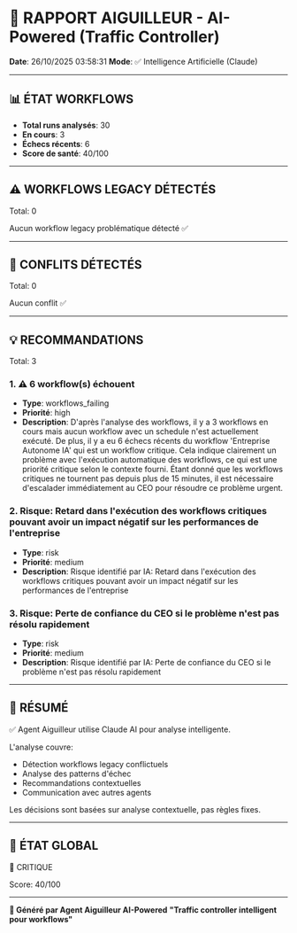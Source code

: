 # 🚦 RAPPORT AIGUILLEUR - AI-Powered (Traffic Controller)

**Date**: 26/10/2025 03:58:31
**Mode**: ✅ Intelligence Artificielle (Claude)

---

## 📊 ÉTAT WORKFLOWS

- **Total runs analysés**: 30
- **En cours**: 3
- **Échecs récents**: 6
- **Score de santé**: 40/100

---

## ⚠️  WORKFLOWS LEGACY DÉTECTÉS

Total: 0



Aucun workflow legacy problématique détecté ✅

---

## 🚨 CONFLITS DÉTECTÉS

Total: 0

Aucun conflit ✅

---

## 💡 RECOMMANDATIONS

Total: 3


### 1. ⚠️ 6 workflow(s) échouent

- **Type**: workflows_failing
- **Priorité**: high
- **Description**: D'après l'analyse des workflows, il y a 3 workflows en cours mais aucun workflow avec un schedule n'est actuellement exécuté. De plus, il y a eu 6 échecs récents du workflow 'Entreprise Autonome IA' qui est un workflow critique. Cela indique clairement un problème avec l'exécution automatique des workflows, ce qui est une priorité critique selon le contexte fourni. Étant donné que les workflows critiques ne tournent pas depuis plus de 15 minutes, il est nécessaire d'escalader immédiatement au CEO pour résoudre ce problème urgent.


### 2. Risque: Retard dans l'exécution des workflows critiques pouvant avoir un impact négatif sur les performances de l'entreprise

- **Type**: risk
- **Priorité**: medium
- **Description**: Risque identifié par IA: Retard dans l'exécution des workflows critiques pouvant avoir un impact négatif sur les performances de l'entreprise


### 3. Risque: Perte de confiance du CEO si le problème n'est pas résolu rapidement

- **Type**: risk
- **Priorité**: medium
- **Description**: Risque identifié par IA: Perte de confiance du CEO si le problème n'est pas résolu rapidement




---

## 🎯 RÉSUMÉ

✅ Agent Aiguilleur utilise Claude AI pour analyse intelligente.

L'analyse couvre:
- Détection workflows legacy conflictuels
- Analyse des patterns d'échec
- Recommandations contextuelles
- Communication avec autres agents

Les décisions sont basées sur analyse contextuelle, pas règles fixes.

---

## 🔄 ÉTAT GLOBAL

🔴 CRITIQUE

Score: 40/100

---

**🚦 Généré par Agent Aiguilleur AI-Powered**
**"Traffic controller intelligent pour workflows"**
